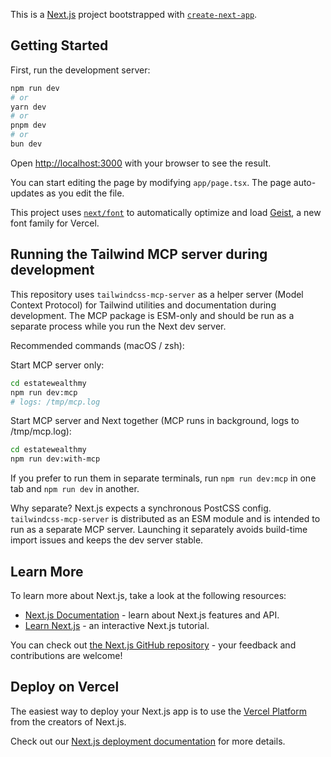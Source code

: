 This is a [Next.js](https://nextjs.org) project bootstrapped with [`create-next-app`](https://nextjs.org/docs/app/api-reference/cli/create-next-app).

## Getting Started

First, run the development server:

```bash
npm run dev
# or
yarn dev
# or
pnpm dev
# or
bun dev
```

Open [http://localhost:3000](http://localhost:3000) with your browser to see the result.

You can start editing the page by modifying `app/page.tsx`. The page auto-updates as you edit the file.

This project uses [`next/font`](https://nextjs.org/docs/app/building-your-application/optimizing/fonts) to automatically optimize and load [Geist](https://vercel.com/font), a new font family for Vercel.

## Running the Tailwind MCP server during development

This repository uses `tailwindcss-mcp-server` as a helper server (Model Context Protocol) for Tailwind utilities and documentation during development. The MCP package is ESM-only and should be run as a separate process while you run the Next dev server.

Recommended commands (macOS / zsh):

Start MCP server only:

```bash
cd estatewealthmy
npm run dev:mcp
# logs: /tmp/mcp.log
```

Start MCP server and Next together (MCP runs in background, logs to /tmp/mcp.log):

```bash
cd estatewealthmy
npm run dev:with-mcp
```

If you prefer to run them in separate terminals, run `npm run dev:mcp` in one tab and `npm run dev` in another.

Why separate? Next.js expects a synchronous PostCSS config. `tailwindcss-mcp-server` is distributed as an ESM module and is intended to run as a separate MCP server. Launching it separately avoids build-time import issues and keeps the dev server stable.

## Learn More

To learn more about Next.js, take a look at the following resources:

- [Next.js Documentation](https://nextjs.org/docs) - learn about Next.js features and API.
- [Learn Next.js](https://nextjs.org/learn) - an interactive Next.js tutorial.

You can check out [the Next.js GitHub repository](https://github.com/vercel/next.js) - your feedback and contributions are welcome!

## Deploy on Vercel

The easiest way to deploy your Next.js app is to use the [Vercel Platform](https://vercel.com/new?utm_medium=default-template&filter=next.js&utm_source=create-next-app&utm_campaign=create-next-app-readme) from the creators of Next.js.

Check out our [Next.js deployment documentation](https://nextjs.org/docs/app/building-your-application/deploying) for more details.

